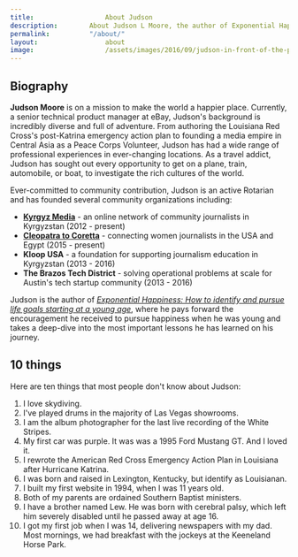 ```yaml
---
title:					About Judson
description:		About Judson L Moore, the author of Exponential Happiness, travel addict, Rotarian, and product management professional.
permalink:			"/about/"
layout:					about
image:					/assets/images/2016/09/judson-in-front-of-the-pyramids-in-giza-egypt.jpg
---
```



## Biography

**Judson Moore** is on a mission to make the world a happier place. Currently, a senior technical product manager at eBay, Judson's background is incredibly diverse and full of adventure. From authoring the Louisiana Red Cross's post-Katrina emergency action plan to founding a media empire in Central Asia as a Peace Corps Volunteer, Judson has had a wide range of professional experiences in ever-changing locations. As a travel addict, Judson has sought out every opportunity to get on a plane, train, automobile, or boat, to investigate the rich cultures of the world. 

Ever-committed to community contribution, Judson is an active Rotarian and has founded several community organizations including: 
- **[Kyrgyz Media](http://kyrgyzmedia.kg/)** - an online network of community journalists in Kyrgyzstan (2012 - present)
- **[Cleopatra to Coretta](https://www.cleopatratocoretta.org/)** - connecting women journalists in the USA and Egypt (2015 - present)
- **Kloop USA** - a foundation for supporting journalism education in Kyrgyzstan (2013 - 2016)
- **The Brazos Tech District** - solving operational problems at scale for Austin's tech startup community (2013 - 2016)

Judson is the author of [*Exponential Happiness: How to identify and pursue life goals starting at a young age*](/book/), where he pays forward the encouragement he received to pursue happiness when he was young and takes a deep-dive into the most important lessons he has learned on his journey.

## 10 things 

Here are ten things that most people don't know about Judson:

1. I love skydiving.
2. I've played drums in the majority of Las Vegas showrooms.
3. I am the album photographer for the last live recording of the White Stripes.
4. My first car was purple. It was was a 1995 Ford Mustang GT. And I loved it.
5. I rewrote the American Red Cross Emergency Action Plan in Louisiana after Hurricane Katrina.
6. I was born and raised in Lexington, Kentucky, but identify as Louisianan.
7. I built my first website in 1994, when I was 11 years old.
8. Both of my parents are ordained Southern Baptist ministers.
9. I have a brother named Lew. He was born with cerebral palsy, which left him severely disabled until he passed away at age 16.
10. I got my first job when I was 14, delivering newspapers with my dad. Most mornings, we had breakfast with the jockeys at the Keeneland Horse Park.